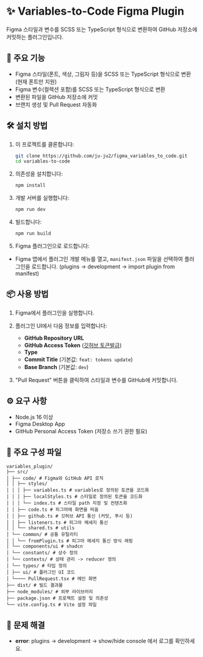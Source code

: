 # ✨ Variables-to-Code Figma Plugin

Figma 스타일과 변수를 SCSS 또는 TypeScript 형식으로 변환하여 GitHub 저장소에 커밋하는 플러그인입니다.

## 🚀 주요 기능

- Figma 스타일(폰트, 색상, 그림자 등)을 SCSS 또는 TypeScript 형식으로 변환 (현재 폰트만 지원)
- Figma 변수(컬렉션 포함)를 SCSS 또는 TypeScript 형식으로 변환
- 변환된 파일을 GitHub 저장소에 커밋
- 브랜치 생성 및 Pull Request 자동화

## 🛠 설치 방법

1. 이 프로젝트를 클론합니다:

   ```bash
   git clone https://github.com/ju-ju2/figma_variables_to_code.git
   cd variables-to-code
   ```

2. 의존성을 설치합니다:

   ```bash
   npm install
   ```

3. 개발 서버를 실행합니다:

   ```bash
   npm run dev
   ```

4. 빌드합니다:

   ```bash
   npm run build
   ```

5. Figma 플러그인으로 로드합니다:

- Figma 앱에서 플러그인 개발 메뉴를 열고, `manifest.json` 파일을 선택하여 플러그인을 로드합니다.
  (plugins -> development -> import plugin from manifest)

## 📦 사용 방법

1. Figma에서 플러그인을 실행합니다.
2. 플러그인 UI에서 다음 정보를 입력합니다:

   - **GitHub Repository URL**
   - **GitHub Access Token** ([깃허브 토큰발급](https://github.com/settings/tokens))
   - **Type**
   - **Commit Title** (기본값: `feat: tokens update`)
   - **Base Branch** (기본값: `dev`)

3. "Pull Request" 버튼을 클릭하여 스타일과 변수를 GitHub에 커밋합니다.

## ⚙️ 요구 사항

- Node.js 16 이상
- Figma Desktop App
- GitHub Personal Access Token (저장소 쓰기 권한 필요)

## 📁 주요 구성 파일

```
variables_plugin/
├── src/
│ ├── code/ # Figma와 GitHub API 로직
│ │ ├── styles/
│ │ │ ├── variables.ts # variables로 정의된 토큰을 코드화
│ │ │ ├── localStyles.ts # 스타일로 정의된 토큰을 코드화
│ │ │ └── index.ts # 스타일 path 지정 및 컨텐츠화
│ │ ├── code.ts # 피그마에 화면을 띄움
│ │ ├── github.ts # 깃허브 API 통신 (커밋, 푸시 등)
│ │ ├── listeners.ts # 피그마 메세지 통신
│ │ └── shared.ts # utils
│ └── common/ # 공통 유틸리티
│ │ └── fromPlugin.ts # 피그마 메세지 통신 방식 래핑
│ └── components/ui # shadcn
│ └── constants/ # 상수 정의
│ └── contexts/ # 상태 관리 -> reducer 정의
│ └── types/ # 타입 정의
│ ├── ui/ # 플러그인 UI 코드
│ └──── PullRequest.tsx # 메인 화면
├── dist/ # 빌드 결과물
├── node_modules/ # 외부 라이브러리
├── package.json # 프로젝트 설정 및 의존성
└── vite.config.ts # Vite 설정 파일
```

## 🐞 문제 해결

- **error**: plugins -> development -> show/hide console 에서 로그를 확인하세요.
